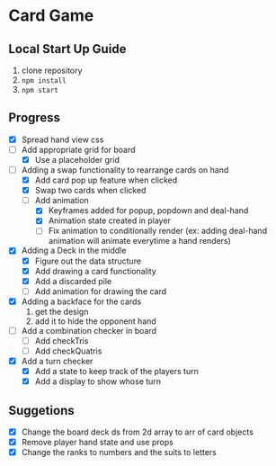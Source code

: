 # Card Game

## Local Start Up Guide

1. clone repository
2. `npm install`
3. `npm start`

## Progress

- [x] Spread hand view css
- [ ] Add appropriate grid for board
  - [x] Use a placeholder grid
- [ ] Adding a swap functionality to rearrange cards on hand  
  - [x] Add card pop up feature when clicked
  - [x] Swap two cards when clicked
  - [ ] Add animation
    - [x] Keyframes added for popup, popdown and deal-hand
    - [x] Animation state created in player
    - [ ] Fix animation to conditionally render (ex: adding deal-hand animation will animate everytime a hand renders)
- [x] Adding a Deck in the middle
  - [x] Figure out the data structure
  - [x] Add drawing a card functionality
  - [x] Add a discarded pile
  - [ ] Add animation for drawing the card
- [x] Adding a backface for the cards  
  1. get the design
  2. add it to hide the opponent hand
- [ ] Add a combination checker in board
  - [ ] Add checkTris
  - [ ] Add checkQuatris
- [x] Add a turn checker
  - [x] Add a state to keep track of the players turn
  - [x] Add a display to show whose turn

## Suggetions

- [x] Change the board deck ds from 2d array to arr of card objects
- [x] Remove player hand state and use props
- [x] Change the ranks to numbers and the suits to letters

